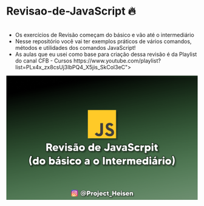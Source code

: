 # Revisao-de-JavaScript 🔥

<ul>
     
     <li>Os exercícios de Revisão começam do básico e vão até o intermediário</li>
     <li>Nesse repositório você vai ter exemplos práticos de vários comandos, métodos e utilidades dos comandos JavaScript!</li>
     <li>As aulas que eu usei como base para criação dessa revisão é da Playlist do canal CFB - Cursos https://www.youtube.com/playlist?list=PLx4x_zx8csUj3IbPQ4_X5jis_SkCol3eC"></li>  
</ul>


<img src="MacBook Pro 14_ - 1.png" alt="IMG de Revisão">

